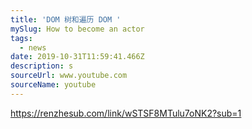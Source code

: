 ```yaml
---
title: 'DOM 树和遍历 DOM '
mySlug: How to become an actor
tags:
  - news
date: 2019-10-31T11:59:41.466Z
description: s
sourceUrl: www.youtube.com
sourceName: youtube
---
```

https://renzhesub.com/link/wSTSF8MTulu7oNK2?sub=1
